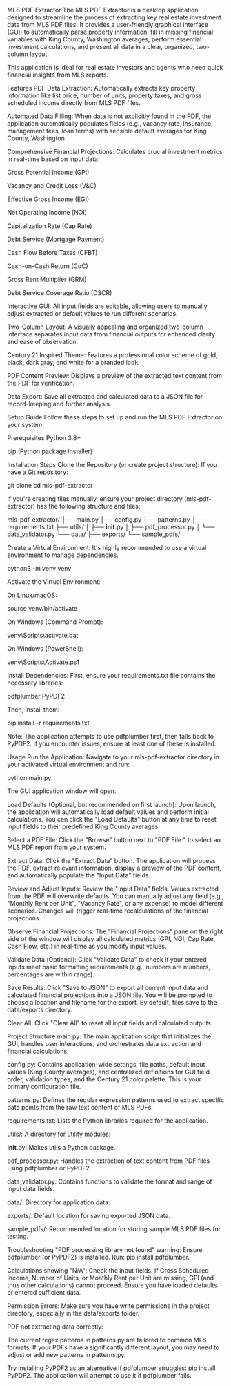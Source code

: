 MLS PDF Extractor
The MLS PDF Extractor is a desktop application designed to streamline the process of extracting key real estate investment data from MLS PDF files. It provides a user-friendly graphical interface (GUI) to automatically parse property information, fill in missing financial variables with King County, Washington averages, perform essential investment calculations, and present all data in a clear, organized, two-column layout.

This application is ideal for real estate investors and agents who need quick financial insights from MLS reports.

Features
PDF Data Extraction: Automatically extracts key property information like list price, number of units, property taxes, and gross scheduled income directly from MLS PDF files.

Automated Data Filling: When data is not explicitly found in the PDF, the application automatically populates fields (e.g., vacancy rate, insurance, management fees, loan terms) with sensible default averages for King County, Washington.

Comprehensive Financial Projections: Calculates crucial investment metrics in real-time based on input data:

Gross Potential Income (GPI)

Vacancy and Credit Loss (V&C)

Effective Gross Income (EGI)

Net Operating Income (NOI)

Capitalization Rate (Cap Rate)

Debt Service (Mortgage Payment)

Cash Flow Before Taxes (CFBT)

Cash-on-Cash Return (CoC)

Gross Rent Multiplier (GRM)

Debt Service Coverage Ratio (DSCR)

Interactive GUI: All input fields are editable, allowing users to manually adjust extracted or default values to run different scenarios.

Two-Column Layout: A visually appealing and organized two-column interface separates input data from financial outputs for enhanced clarity and ease of observation.

Century 21 Inspired Theme: Features a professional color scheme of gold, black, dark gray, and white for a branded look.

PDF Content Preview: Displays a preview of the extracted text content from the PDF for verification.

Data Export: Save all extracted and calculated data to a JSON file for record-keeping and further analysis.

Setup Guide
Follow these steps to set up and run the MLS PDF Extractor on your system.

Prerequisites
Python 3.8+

pip (Python package installer)

Installation Steps
Clone the Repository (or create project structure):
If you have a Git repository:

git clone <your-repository-url>
cd mls-pdf-extractor

If you're creating files manually, ensure your project directory (mls-pdf-extractor) has the following structure and files:

mls-pdf-extractor/
├── main.py
├── config.py
├── patterns.py
├── requirements.txt
├── utils/
│   ├── __init__.py
│   ├── pdf_processor.py
│   └── data_validator.py
└── data/
    ├── exports/
    └── sample_pdfs/

Create a Virtual Environment:
It's highly recommended to use a virtual environment to manage dependencies.

python3 -m venv venv

Activate the Virtual Environment:

On Linux/macOS:

source venv/bin/activate

On Windows (Command Prompt):

venv\Scripts\activate.bat

On Windows (PowerShell):

venv\Scripts\Activate.ps1

Install Dependencies:
First, ensure your requirements.txt file contains the necessary libraries:

pdfplumber
PyPDF2

Then, install them:

pip install -r requirements.txt

Note: The application attempts to use pdfplumber first, then falls back to PyPDF2. If you encounter issues, ensure at least one of these is installed.

Usage
Run the Application:
Navigate to your mls-pdf-extractor directory in your activated virtual environment and run:

python main.py

The GUI application window will open.

Load Defaults (Optional, but recommended on first launch):
Upon launch, the application will automatically load default values and perform initial calculations. You can click the "Load Defaults" button at any time to reset input fields to their predefined King County averages.

Select a PDF File:
Click the "Browse" button next to "PDF File:" to select an MLS PDF report from your system.

Extract Data:
Click the "Extract Data" button. The application will process the PDF, extract relevant information, display a preview of the PDF content, and automatically populate the "Input Data" fields.

Review and Adjust Inputs:
Review the "Input Data" fields. Values extracted from the PDF will overwrite defaults. You can manually adjust any field (e.g., "Monthly Rent per Unit", "Vacancy Rate", or any expense) to model different scenarios. Changes will trigger real-time recalculations of the financial projections.

Observe Financial Projections:
The "Financial Projections" pane on the right side of the window will display all calculated metrics (GPI, NOI, Cap Rate, Cash Flow, etc.) in real-time as you modify input values.

Validate Data (Optional):
Click "Validate Data" to check if your entered inputs meet basic formatting requirements (e.g., numbers are numbers, percentages are within range).

Save Results:
Click "Save to JSON" to export all current input data and calculated financial projections into a JSON file. You will be prompted to choose a location and filename for the export. By default, files save to the data/exports directory.

Clear All:
Click "Clear All" to reset all input fields and calculated outputs.

Project Structure
main.py: The main application script that initializes the GUI, handles user interactions, and orchestrates data extraction and financial calculations.

config.py: Contains application-wide settings, file paths, default input values (King County averages), and centralized definitions for GUI field order, validation types, and the Century 21 color palette. This is your primary configuration file.

patterns.py: Defines the regular expression patterns used to extract specific data points from the raw text content of MLS PDFs.

requirements.txt: Lists the Python libraries required for the application.

utils/: A directory for utility modules:

__init__.py: Makes utils a Python package.

pdf_processor.py: Handles the extraction of text content from PDF files using pdfplumber or PyPDF2.

data_validator.py: Contains functions to validate the format and range of input data fields.

data/: Directory for application data:

exports/: Default location for saving exported JSON data.

sample_pdfs/: Recommended location for storing sample MLS PDF files for testing.

Troubleshooting
"PDF processing library not found" warning:
Ensure pdfplumber (or PyPDF2) is installed. Run: pip install pdfplumber.

Calculations showing "N/A":
Check the input fields. If Gross Scheduled Income, Number of Units, or Monthly Rent per Unit are missing, GPI (and thus other calculations) cannot proceed. Ensure you have loaded defaults or entered sufficient data.

Permission Errors:
Make sure you have write permissions in the project directory, especially in the data/exports folder.

PDF not extracting data correctly:

The current regex patterns in patterns.py are tailored to common MLS formats. If your PDFs have a significantly different layout, you may need to adjust or add new patterns in patterns.py.

Try installing PyPDF2 as an alternative if pdfplumber struggles: pip install PyPDF2. The application will attempt to use it if pdfplumber fails.
